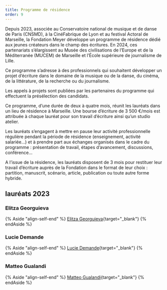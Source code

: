 ```yaml
---
title: Programme de résidence
order: 9
---
```


Depuis 2023, associée au Conservatoire national de musique et de danse de Paris (CNSMD), à la CinéFabrique de Lyon et au festival Actoral de Marseille, la Fondation Meyer développe un programme de résidence dédié aux jeunes créateurs dans le champ des écritures. En 2024, ces partenariats s’élargissent au Musée des civilisations de l’Europe et de la Méditerranée (MUCEM) de Marseille et l’École supérieure de journalisme de Lille.

Ce programme s’adresse à des professionnels qui souhaitent développer un projet d’écriture dans le domaine de la musique ou de la danse, du cinéma, de la littérature, de la recherche ou du journalisme.

Les appels à projets sont publiées par les partenaires du programme qui effectuent la présélection des candidats.

Ce programme, d’une durée de deux à quatre mois, réunit les lauréats dans un lieu de résidence à Marseille. Une bourse d’écriture de 3 500 €/mois  est attribuée à chaque lauréat pour son travail d’écriture ainsi qu’un studio atelier.

Les lauréats s’engagent à mettre en pause leur activité professionnelle régulière pendant la période de résidence (enseignement, activité salariée...) et à prendre part aux échanges organisés dans le cadre du programme : présentation de travail, étapes d’avancement, discussions, conférence...

A l’issue de la résidence, les lauréats disposent de 3 mois pour restituer leur travail d’écriture auprès de la Fondation dans le format de leur choix : partition, manuscrit, scénario, article, publication ou toute autre forme hybride.

## lauréats 2023

### <span>Elitza Georguieva</span>
{% Aside "align-self-end" %}
  [Elitza Georguieva](/actualites/elitza-gueorguieva,-ou-la-langue-en-jeu){target="_blank"}
{% endAside %}

### <span>Lucie Demande</span>
{% Aside "align-self-end" %}
  [Lucie Demande](/actualites/lucie-demange,-ou-le-regard-fluide){target="_blank"}
{% endAside %}

### <span>Matteo Gualandi</span>
{% Aside "align-self-end" %}
  [Matteo Gualandi](/actualites/matteo-gualandi,-ou-le-plaisir-de-la-composition/){target="_blank"}
{% endAside %}
